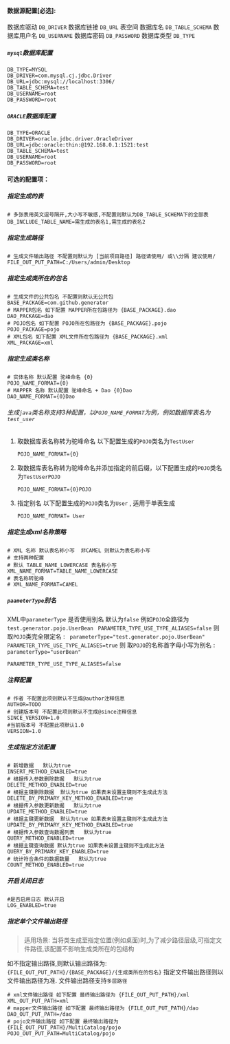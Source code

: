 #### 数据源配置[必选]:

 数据库驱动 `DB_DRIVER`
 数据库链接 `DB_URL`
 表空间 数据库名  `DB_TABLE_SCHEMA`
 数据库用户名 `DB_USERNAME`
 数据库密码 `DB_PASSWORD`
 数据库类型 `DB_TYPE`

##### `mysql`数据库配置

```properties
DB_TYPE=MYSQL
DB_DRIVER=com.mysql.cj.jdbc.Driver
DB_URL=jdbc:mysql://localhost:3306/
DB_TABLE_SCHEMA=test
DB_USERNAME=root
DB_PASSWORD=root
```
##### `ORACLE`数据库配置

```properties
DB_TYPE=ORACLE
DB_DRIVER=oracle.jdbc.driver.OracleDriver
DB_URL=jdbc:oracle:thin:@192.168.0.1:1521:test
DB_TABLE_SCHEMA=test
DB_USERNAME=root
DB_PASSWORD=root
```

#### 可选的配置项：

##### 指定生成的表

```properties
# 多张表用英文逗号隔开,大小写不敏感,不配置则默认为DB_TABLE_SCHEMA下的全部表
DB_INCLUDE_TABLE_NAME=需生成的表名1,需生成的表名2
```
##### 指定生成路径

```properties
# 生成文件输出路径 不配置则默认为 [当前项目路径] 路径请使用/ 或\\分隔 建议使用/
FILE_OUT_PUT_PATH=C:/Users/admin/Desktop
```
##### 指定生成类所在的包名

```properties
# 生成文件的公共包名 不配置则默认无公共包
BASE_PACKAGE=com.github.generator
# MAPPER包名 如下配置 MAPPER所在包路径为 {BASE_PACKAGE}.dao
DAO_PACKAGE=dao
# POJO包名 如下配置 POJO所在包路径为 {BASE_PACKAGE}.pojo
POJO_PACKAGE=pojo
# XML包名 如下配置 XML文件所在包路径为 {BASE_PACKAGE}.xml
XML_PACKAGE=xml
```

##### 指定生成类名称

```properties
# 实体名称 默认配置 驼峰命名 {0}
POJO_NAME_FORMAT={0}
# MAPPER 名称 默认配置 驼峰命名 + Dao {0}Dao
DAO_NAME_FORMAT={0}Dao
```

###### 生成`java`类名称支持3种配置，以`POJO_NAME_FORMAT`为例，例如数据库表名为`test_user`

1. 取数据库表名称转为驼峰命名 以下配置生成的`POJO`类名为`TestUser`

   ```properties 
   POJO_NAME_FORMAT={0}
   ```

2. 取数据库表名称转为驼峰命名并添加指定的前后缀，以下配置生成的`POJO`类名为`TestUserPOJO`

   ```properties
   POJO_NAME_FORMAT={0}POJO
   ```

3. 指定别名 以下配置生成的`POJO`类名为`User` , 适用于单表生成

   ```properties
   POJO_NAME_FORMAT= User
   ```

##### 指定生成xml名称策略

```properties
# XML 名称 默认表名称小写  非CAMEL 则默认为表名称小写
# 支持两种配置 
# 默认 TABLE_NAME_LOWERCASE 表名称小写
XML_NAME_FORMAT=TABLE_NAME_LOWERCASE
# 表名称转驼峰
# XML_NAME_FORMAT=CAMEL
```

##### `paameterType`别名

 XML中`parameterType` 是否使用别名 默认为`false`
 例如`POJO`全路径为 `test.generator.pojo.UserBean`
` PARAMETER_TYPE_USE_TYPE_ALIASES=false` 则 取`POJO`类完全限定名 :
` parameterType="test.generator.pojo.UserBean"`
` PARAMETER_TYPE_USE_TYPE_ALIASES=true` 则 取`POJO`的名称首字母小写为别名 :
 `parameterType="userBean"`

```properties
PARAMETER_TYPE_USE_TYPE_ALIASES=false
```
##### 注释配置


```properties
# 作者 不配置此项则默认不生成@author注释信息
AUTHOR=TODO
# 创建版本号 不配置此项则默认不生成@since注释信息
SINCE_VERSION=1.0
#当前版本号 不配置此项默认1.0
VERSION=1.0
```
##### 生成指定方法配置

```properties
# 新增数据   默认为true
INSERT_METHOD_ENABLED=true
# 根据传入参数删除数据   默认为true
DELETE_METHOD_ENABLED=true
# 根据主键删除数据  默认为true 如果表未设置主键则不生成此方法
DELETE_BY_PRIMARY_KEY_METHOD_ENABLED=true
# 根据传入参数更新数据   默认为true
UPDATE_METHOD_ENABLED=true
# 根据主键更新数据  默认为true 如果表未设置主键则不生成此方法
UPDATE_BY_PRIMARY_KEY_METHOD_ENABLED=true
# 根据传入参数查询数据列表   默认为true
QUERY_METHOD_ENABLED=true
# 根据主键查询数据 默认为true 如果表未设置主键则不生成此方法 
QUERY_BY_PRIMARY_KEY_ENABLED=true
# 统计符合条件的数据数量   默认为true
COUNT_METHOD_ENABLED=true
```

##### 开启关闭日志

```properties
#是否启用日志 默认开启
LOG_ENABLED=true
```

##### 指定单个文件输出路径

> 适用场景: 当将类生成至指定位置(例如桌面)时,为了减少路径层级,可指定文件路径,该配置不影响生成类所在的包结构

 如不指定输出路径,则默认输出路径为: `{FILE_OUT_PUT_PATH}/{BASE_PACKAGE}/{生成类所在的包名}`
 指定文件输出路径则以文件输出路径为准. 文件输出路径支持`多层路径`


```properties
# xml文件输出路径 如下配置 最终输出路径为 {FILE_OUT_PUT_PATH}/xml
XML_OUT_PUT_PATH=xml
# mapper文件输出路径 如下配置 最终输出路径为 {FILE_OUT_PUT_PATH}/dao
DAO_OUT_PUT_PATH=/dao
# pojo文件输出路径 如下配置 最终输出路径为 {FILE_OUT_PUT_PATH}/MultiCatalog/pojo
POJO_OUT_PUT_PATH=MultiCatalog/pojo
```
